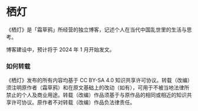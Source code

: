 # 栖灯

《栖灯》是「霜草鸦」所经营的独立博客，记述个人在当代中国乱世里的生活与思考。

博客建设中，预计将于 2024 年 1 月开始发文。

### 如何转载

《栖灯》发布的所有内容均基于 CC BY-SA 4.0 知识共享许可协议。转载（改编）须注明原作者（霜草鸦）和在原文基础上的改动（如有），可用于不被当地法律所禁止的个人及商业用途。转载（改编）作品须基于与原作品的相同或相近的知识共享许可协议。原作者不对转载（改编）作品负法律责任。
